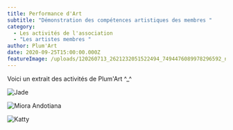 ```yaml
---
title: Performance d'Art
subtitle: "Démonstration des compétences artistiques des membres "
category:
  - Les activités de l'association
  - "Les artistes membres "
author: Plum'Art
date: 2020-09-25T15:00:00.000Z
featureImage: /uploads/120260713_2621232051522494_7494476089978296592_n.jpg
---
```

Voici un extrait des activités de Plum'Art ^_^

![](/uploads/120125154_760364974529717_8913595568285915267_n.jpg "Jade")

![](/uploads/120122173_2621240791521620_1953268451661827303_n.jpg "Miora Andotiana")

![](/uploads/120123007_760365157863032_8151937770272113906_n.jpg "Katty")